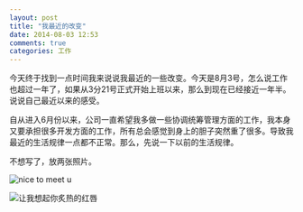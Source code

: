 ```yaml
---
layout: post
title: "我最近的改变"
date: 2014-08-03 12:53
comments: true
categories: 工作
---
```

今天终于找到一点时间我来说说我最近的一些改变。今天是8月3号，怎么说工作也超过一年了，如果从3分21号正式开始上班以来，那么到现在已经接近一年半。说说自己最近以来的感受。

自从进入6月份以来，公司一直希望我多做一些协调统筹管理方面的工作，我本身又要承担很多开发方面的工作，所有总会感觉到身上的胆子突然重了很多。导致我最近的生活规律一点都不正常。那么，先说一下以前的生活规律。

不想写了，放两张照片。
<!-- more -->

![nice to meet u](https://farm6.staticflickr.com/5563/14814703032_43a6e0c6e1_b.jpg)

![让我想起你炙热的红唇](https://farm4.staticflickr.com/3895/14815059925_d26b053a67_b.jpg)